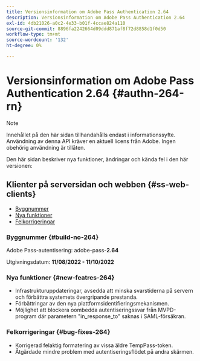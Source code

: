 ```yaml
---
title: Versionsinformation om Adobe Pass Authentication 2.64
description: Versionsinformation om Adobe Pass Authentication 2.64
exl-id: 4db21026-a0c2-4e33-b01f-4ccae824a110
source-git-commit: 8896fa2242664d09ddd871af8f72d8858d1f0d50
workflow-type: tm+mt
source-wordcount: '132'
ht-degree: 0%

---
```


# Versionsinformation om Adobe Pass Authentication 2.64 {#authn-264-rn}

>[!NOTE]
>
>Innehållet på den här sidan tillhandahålls endast i informationssyfte. Användning av denna API kräver en aktuell licens från Adobe. Ingen obehörig användning är tillåten.

Den här sidan beskriver nya funktioner, ändringar och kända fel i den här versionen:

## Klienter på serversidan och webben {#ss-web-clients}

* [Byggnummer](#build-no-264)
* [Nya funktioner](#new-featres-264)
* [Felkorrigeringar](#bug-fixes-264)

### Byggnummer {#build-no-264}

Adobe Pass-autentisering: adobe-pass-**2.64**

Utgivningsdatum: **11/08/2022 - 11/10/2022**

### Nya funktioner {#new-featres-264}

* Infrastrukturuppdateringar, avsedda att minska svarstiderna på servern och förbättra systemets övergripande prestanda.
* Förbättringar av den nya plattformsidentifieringsmekanismen.
* Möjlighet att blockera oombedda autentiseringssvar från MVPD-program där parametern &quot;in_response_to&quot; saknas i SAML-försäkran.

### Felkorrigeringar {#bug-fixes-264}

* Korrigerad felaktig formatering av vissa äldre TempPass-token.
* Åtgärdade mindre problem med autentiseringsflödet på andra skärmen.
